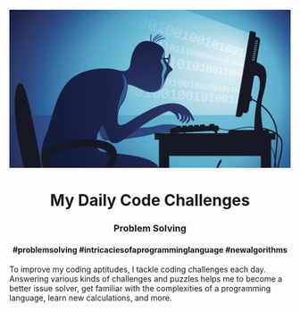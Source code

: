 <h1 align="center">
<br>
  <img src="image/131210-coding-for-dummies-tease_ohllsl.jpg" width="600">
  <br>
    <br>
  My Daily Code Challenges
  <br>
</h1>

<h3 align="center">Problem Solving</h3>

<h4 align="center">#problemsolving #intricaciesofaprogramminglanguage #newalgorithms</h4>

<p>To improve my coding aptitudes, I tackle coding challenges each day. Answering various kinds of challenges and puzzles helps me to become a better issue solver, get familiar with the complexities of a programming language, learn new calculations, and more.</p>